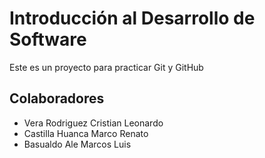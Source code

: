 # Introducción al Desarrollo de Software
Este es un proyecto para practicar Git y GitHub

## Colaboradores
- Vera Rodriguez Cristian Leonardo
- Castilla Huanca Marco Renato
- Basualdo Ale Marcos Luis
